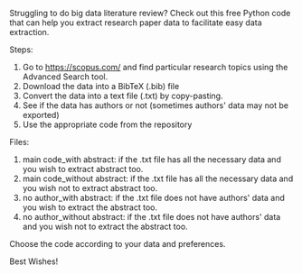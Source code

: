 
Struggling to do big data literature review? Check out this free Python code that can help you extract research paper data to facilitate easy data extraction.

Steps:
1. Go to https://scopus.com/ and find particular research topics using the Advanced Search tool.
2. Download the data into a BibTeX (.bib) file
3. Convert the data into a text file (.txt) by copy-pasting.
4. See if the data has authors or not (sometimes authors' data may not be exported)
5. Use the appropriate code from the repository

Files:
1. main code_with abstract: if the .txt file has all the necessary data and you wish to extract abstract too.
2. main code_without abstract: if the .txt file has all the necessary data and you wish not to extract abstract too.
3. no author_with abstract: if the .txt file does not have authors' data and you wish to extract the abstract too.
4. no author_without abstract: if the .txt file does not have authors' data and you wish not to extract the abstract too.

Choose the code according to your data and preferences.

Best Wishes!
